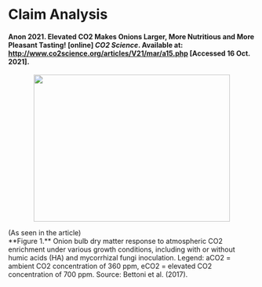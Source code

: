 # Claim Analysis
#### Anon 2021. Elevated CO2 Makes Onions Larger, More Nutritious and More Pleasant Tasting! [online] *CO2 Science*. Available at: http://www.co2science.org/articles/V21/mar/a15.php [Accessed 16 Oct. 2021].
<p align="center">
<img src="http://www.co2science.org/articles/V21/mar/Bettonietal2017b.jpg" width="400" height="300"> 
  </p>
(As seen in the article)<br />
**Figure 1.** Onion bulb dry matter response to atmospheric CO2 enrichment under various growth conditions, including with or without humic acids (HA) and mycorrhizal fungi inoculation. Legend: aCO2 = ambient CO2 concentration of 360 ppm, eCO2 = elevated CO2 concentration of 700 ppm. Source: Bettoni et al. (2017).
